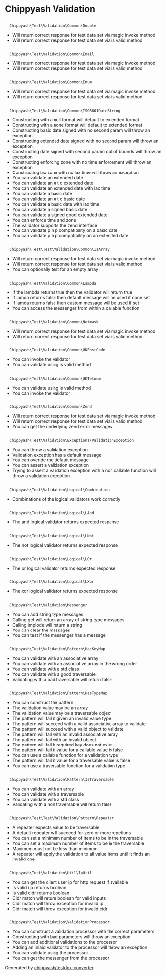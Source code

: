 # Chippyash Validation

## 
      Chippyash\Test\Validation\Common\Double
    

*  Will return correct response for test data set via magic invoke method
*  Will return correct response for test data set via is valid method

## 
      Chippyash\Test\Validation\Common\Email
    

*  Will return correct response for test data set via magic invoke method
*  Will return correct response for test data set via is valid method

## 
      Chippyash\Test\Validation\Common\Enum
    

*  Will return correct response for test data set via magic invoke method
*  Will return correct response for test data set via is valid method

## 
      Chippyash\Test\Validation\Common\ISO8601DateString
    

*  Constructing with a null format will default to extended format
*  Constructing with a none format will default to extended format
*  Constructing basic date signed with no second param will throw an exception
*  Constructing extended date signed with no second param will throw an exception
*  Constructing date signed with second param out of bounds will throw an exception
*  Constructing enforcing zone with no time enforcement will throw an exception
*  Constructing lax zone with no lax time will throw an exception
*  You can validate an extended date
*  You can validate an u t c extended date
*  You can validate an extended date with lax time
*  You can validate a basic date
*  You can validate an u t c basic date
*  You can validate a basic date with lax time
*  You can validate a signed basic date
*  You can validate a signed good extended date
*  You can enforce time and zone
*  The validator supports the zend interface
*  You can validate p h p compatibility on a basic date
*  You can validate p h p compatibility on an extended date

## 
      Chippyash\Test\Test\Validation\Common\IsArray
    

*  Will return correct response for test data set via magic invoke method
*  Will return correct response for test data set via is valid method
*  You can optionally test for an empty array

## 
      Chippyash\Test\Validation\Common\Lambda
    

*  If the lambda returns true then the validator will return true
*  If lamda returns false then default message will be used if none set
*  If lamda returns false then custom message will be used if set
*  You can access the messenger from within a callable function

## 
      Chippyash\Test\Validation\Common\Netmask
    

*  Will return correct response for test data set via magic invoke method
*  Will return correct response for test data set via is valid method

## 
      Chippyash\Test\Validation\Common\UKPostCode
    

*  You can invoke the validator
*  You can validate using is valid method

## 
      Chippyash\Test\Validation\Common\UKTelnum
    

*  You can validate using is valid method
*  You can invoke the validator

## 
      Chippyash\Test\Validation\Common\Zend
    

*  Will return correct response for test data set via magic invoke method
*  Will return correct response for test data set via is valid method
*  You can get the underlying zend error messages

## 
      Chippyash\Test\Validation\Exceptions\ValidationException
    

*  You can throw a validation exception
*  Validation exception has a default message
*  You can overide the default message
*  You can assert a validation exception
*  Trying to assert a validation exception with a non callable function will throw a validation exception

## 
      Chippyash\Test\Validation\Logical\Combination
    

*  Combinations of the logical validators work correctly

## 
      Chippyash\Test\Validation\Logical\LAnd
    

*  The and logical validator returns expected response

## 
      Chippyash\Test\Validation\Logical\LNot
    

*  The not logical validator returns expected response

## 
      Chippyash\Test\Validation\Logical\LOr
    

*  The or logical validator returns expected response

## 
      Chippyash\Test\Validation\Logical\LXor
    

*  The xor logical validator returns expected response

## 
      Chippyash\Test\Validation\Messenger
    

*  You can add string type messages
*  Calling get will return an array of string type messages
*  Calling implode will return a string
*  You can clear the messages
*  You can test if the messenger has a message

## 
      Chippyash\Test\Validation\Pattern\HasKeyMap
    

*  You can validate with an associative array
*  You can validate with an associative array in the wrong order
*  You can validate with a std class
*  You can validate with a good traversable
*  Validating with a bad traversable will return false

## 
      Chippyash\Test\Validation\Pattern\HasTypeMap
    

*  You can construct the pattern
*  The validation value may be an array
*  The validation value may be a traversable object
*  The pattern will fail if given an invalid value type
*  The pattern will succeed with a valid associative array to validate
*  The pattern will succeed with a valid object to validate
*  The pattern will fail with an invalid associative array
*  The pattern will fail with an invalid object
*  The pattern will fail if required key does not exist
*  The pattern will fail if value for a callable value is false
*  You can use a callable function for a validation type
*  The pattern will fail if value for a traversable value is false
*  You can use a traversable function for a validation type

## 
      Chippyash\Test\Validation\Pattern\IsTraversable
    

*  You can validate with an array
*  You can validate with a traversable
*  You can validate with a std class
*  Validating with a non traversable will return false

## 
      Chippyash\Test\Test\Validation\Pattern\Repeater
    

*  A repeater expects value to be traversable
*  A default repeater will succeed for zero or more repetions
*  You can set a minimum number of items to be in the traversable
*  You can set a maximum number of items to be in the traversable
*  Maximum must not be less than minimum
*  A repeater will apply the validation to all value items until it finds an invalid one

## 
      Chippyash\Test\Validation\Util\IpUtil
    

*  You can get the client user ip for http request if available
*  Is valid i p returns boolean
*  Is valid cidr returns boolean
*  Cidr match will return boolean for valid inputs
*  Cidr match will throw exception for invalid ip
*  Cidr match will throw exception for invalid cidr

## 
      Chippyash\Test\Validation\ValidationProcessor
    

*  You can construct a validation processor with the correct parameters
*  Constructing with bad parameters will throw an exception
*  You can add additional validations to the processor
*  Adding an inlaid validator to the processor will throw an exception
*  You can validate using the processor
*  You can get the messenger from the processor


Generated by [chippyash/testdox-converter](https://github.com/chippyash/Testdox-Converter)